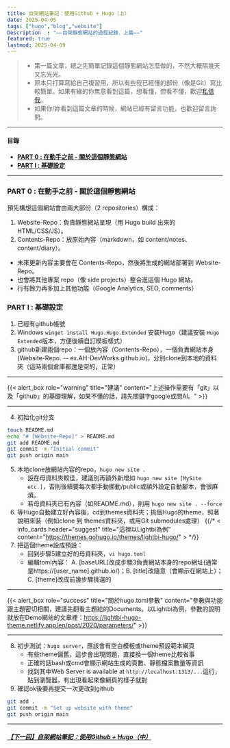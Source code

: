 ```yaml
---
title: 自架網站筆記：使用Github + Hugo（上）
date: 2025-04-05 
tags: ["hugo","blog","website"]
Description  : "——自架靜態網站的過程紀錄．上篇——"
featured: true
lastmod: 2025-04-09
---
```


> + 第一篇文章，總之先簡單記錄這個靜態網站怎麼做的，不然大概隔幾天又忘光光。
> + 原本只打算寫給自己複習用，所以有些我已經懂的部份（像是Git）寫比較簡單。如果有緣的你無意看到這篇，想看懂，但看不懂，歡迎[私信我](mailto:a.h.devworks@gmail.com>)。
> + 如果你/妳看到這篇文章的時候，網站已經有留言功能，也歡迎留言詢問。

---

#### 目錄
+ **[PART 0 : 在動手之前 - 關於這個靜態網站](#part-0--在動手之前---關於這個靜態網站)**
+ **[PART I : 基礎設定](#part-i--基礎設定)**

---

### PART 0 : 在動手之前 - 關於這個靜態網站
預先構想這個網站會由兩大部份（2 repositories）構成：
1. Website-Repo：負責靜態網站呈現（用 Hugo build 出來的 HTML/CSS/JS）。
2. Contents-Repo：放原始內容（markdown，如 content/notes、content/diary）。
+ 未來更新內容主要會在 Contents-Repo，然後將生成的網站部署到 Website-Repo。
+ 也會將其他專案 repo（像 side projects）整合進這個 Hugo 網站。
+ 行有餘力再多加上其他功能（Google Analytics, SEO, comments）


### PART I : 基礎設定
1. 已經有github帳號
2. Windows `winget install Hugo.Hugo.Extended` 安裝Hugo（建議安裝 `Hugo Extended`版本，方便後續自訂模板樣式）
3. github新建兩個repo：一個放內容（Contents-Repo），一個負責網站本身(Website-Repo. -- ex.AH-DevWorks.github.io)，分別clone到本地的資料夾（這時兩個倉庫都還是空的，正常）

---

{{< alert_box role="warning" title="建議" content="上述操作需要有「git」以及「github」的基礎理解，如果不懂的話，請先關鍵字google或問AI。" >}}

---

4. 初始化git分支
```bash
touch README.md
echo "# [Website-Repo]" > README.md
git add README.md
git commit -m "Initial commit"
git push origin main
```
5. 本地clone放網站內容的repo，`hugo new site .`
   + 設在母資料夾較佳，建議別再額外新增如 `hugo new site [MySite etc.]`，否則後續要每次都手動挪動/public或額外設定自動腳本，會很麻煩。
   + 若母資料夾已有內容（如README.md），則用 `hugo new site . --force`
6. 等Hugo自動建立好內容後，cd到themes資料夾；挑個Hugo的theme，照著說明來裝（例如clone 到 themes資料夾，或用Git submodules處理）
{{/* < info_cards header="suggest" title="這裡以Lightbi為例" content="https://themes.gohugo.io/themes/lightbi-hugo/" > */}}
7. 把這個theme設成預設：
    + 回到步驟5建立好的母資料夾，`vi hugo.toml`
    + 編輯toml內容： A. [baseURL]改成步驟3負責網站本身的repo網址(通常是https://[user_name].github.io/)；B. [title]改隨意（會顯示在網站上）；C. [theme]改成前幾步驟挑選的

---

{{< alert_box role="success" title="關於hugo.toml參數" content="參數與功能跟主題密切相關，建議先翻看主題給的Documents。以Lightbi為例，參數的說明就放在Demo網站的文章裡：https://lightbi-hugo-theme.netlify.app/en/post/2020/parameters/" >}}

---

8. 初步測試：`hugo server`，應該會有空白模板或theme預設範本網頁
   + 有些theme偏舊，這步會出現問題，直接換一個theme比較省事
   + 正確的話bash或cmd會顯示網站生成的頁數、靜態檔案數量等資訊
   + 找到其中Web Server is available at `http://localhost:1313/...`這行，貼到瀏覽器，有出現看起來像網頁的樣子就對
9.  確認ok後要再提交一次更改到github
```bash
git add .
git commit -m "Set up website with theme"
git push origin main
```
 
 ---

##### [【下一回】自架網站筆記：使用Github + Hugo（中）](https://ah-devworks.github.io/post/2025/website/create_static_web_2/)